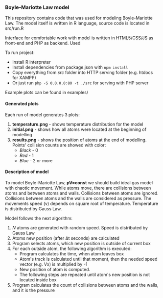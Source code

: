 <h3>Boyle-Mariotte Law model</h3>
<p>
    This repository contains code that was used for modeling Boyle-Mariotte Law.
    The model itself is written in R language, source code is located in src/run.R  
</p>
<p>
   Interface for comfortable work with model is written in HTML5/CSS/JS as front-end and PHP as backend.
   Used 
</p>
<div>
To run project:
<ul>
<li>Install R interpreter</li>
<li>Install dependencies from package.json with <code>npm install</code></li>
<li>Copy everything from <i>src</i> folder into HTTP serving folder (e.g. htdocs for XAMPP) </li>
<li>Or just run <code>php -S 0.0.0.0:80 -t ./src</code> for serving with PHP server</li>
</ul>
</div>
<div>
Example plots can be found in examples/
</div>
<div>
<h4>
    Generated plots
</h4>
<div>
    Each run of model generates 3 plots:
    <ol>
        <li><strong>temperature.png</strong> - shows temperature distribution for the model</li>
        <li><strong>initial.png</strong> - shows how all atoms were located at the beginning of modelling</li>
        <li><strong>results.png</strong> - shows the position of atoms at the end of modelling.
        Points' collision counts are showed with color:
            <ul>
                <li><i>Black</i> - 0</li>
                <li><i>Red</i> - 1</li>
                <li><i>Blue</i> - 2 or more</li>
            </ul>
        </li>
    </ol>
</div>
</div>
<div>
<h4>
    Description of model
</h4>
<p>
    To model Boyle-Mariotte Law, <strong>pV=const</strong> we should build ideal gas model with chaotic movement.
    While atoms move, there are collisions between atoms and between atoms and walls.
    Collisions between atoms are ignored. Collisions between atoms and the walls are considered as pressure.
    The movements speed (v) depends on square root of temperature. Temperature is distributed by Gauss Law.
</p>
<p>
    Model follows the next algorithm:
</p>
<ol>
<li><i>N</i> atoms are generated with random speed. Speed is distributed by Gauss Law</li>
<li>Atoms new position (after Δt seconds) are calculated</li>
<li>Program selects atoms, which new position is outside of current box</li>
<li> For each outside atom, the following algorithm is executed:
<ul>
    <li>Program calculates the time, when atom leaves box</li>
    <li>Atom's track is calculated until that moment, then the needed speed vector (e.g. Vx) is multiplied by -1</li>
    <li>New position of atom is computed.</li>
    <li>The following steps are repeated until atom's new position is not located inside box</li>
</ul>
</li>
<li>Program calculates the count of collisions between atoms and the walls, and it is the pressure</li>
</ol>
</div>